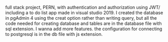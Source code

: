 full stack project, PERN, with authentication and authorization using JWT/
including a to do list app
made in visual studio 2019.
I created the database in pgAdmin 4 using the creat option rather than writing query, but all the code needed for creating database and tables are in the database file with sql extension.
I wanna add more features.
the configuration for connecting to postgresql is in the db file with js extension.
